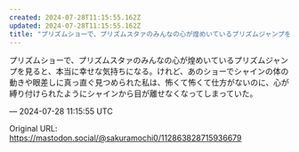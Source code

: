 ```yaml
---
created: 2024-07-28T11:15:55.162Z
updated: 2024-07-28T11:15:55.162Z
title: "プリズムショーで、プリズムスタァのみんなの心が煌めいているプリズムジャンプを見る[...]"
---
```


<p>プリズムショーで、プリズムスタァのみんなの心が煌めいているプリズムジャンプを見ると、本当に幸せな気持ちになる。けれど、あのショーでシャインの体の動きや眼差しに真っ直ぐ見つめられた私は、怖くて怖くて仕方がないのに、心が縛り付けられたようにシャインから目が離せなくなってしまっていた。</p>

&mdash; 2024-07-28 11:15:55 UTC

Original URL: https://mastodon.social/@sakuramochi0/112863828715936679

